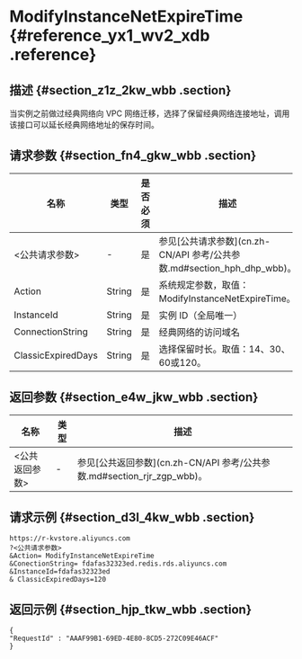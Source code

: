 # ModifyInstanceNetExpireTime {#reference_yx1_wv2_xdb .reference}

## 描述 {#section_z1z_2kw_wbb .section}

当实例之前做过经典网络向 VPC 网络迁移，选择了保留经典网络连接地址，调用该接口可以延长经典网络地址的保存时间。

## 请求参数 {#section_fn4_gkw_wbb .section}

|名称|类型|是否必须|描述|
|--|--|----|--|
|<公共请求参数\>|-|是|参见[公共请求参数](cn.zh-CN/API 参考/公共参数.md#section_hph_dhp_wbb)。|
|Action|String|是|系统规定参数，取值：ModifyInstanceNetExpireTime。|
|InstanceId|String|是|实例 ID（全局唯一）|
|ConnectionString|String|是|经典网络的访问域名|
|ClassicExpiredDays|String|是|选择保留时长。取值：14、30、60或120。|

## 返回参数 {#section_e4w_jkw_wbb .section}

|名称|类型|描述|
|--|--|--|
|<公共返回参数\>|-|参见[公共返回参数](cn.zh-CN/API 参考/公共参数.md#section_rjr_zgp_wbb)。|

## 请求示例 {#section_d3l_4kw_wbb .section}

```
https://r-kvstore.aliyuncs.com
?<公共请求参数>
&Action= ModifyInstanceNetExpireTime
&ConectionString= fdafas32323ed.redis.rds.aliyuncs.com
&InstanceId=fdafas32323ed
& ClassicExpiredDays=120
```

## 返回示例 {#section_hjp_tkw_wbb .section}

```
{
"RequestId" : "AAAF99B1-69ED-4E80-8CD5-272C09E46ACF"
}
```

